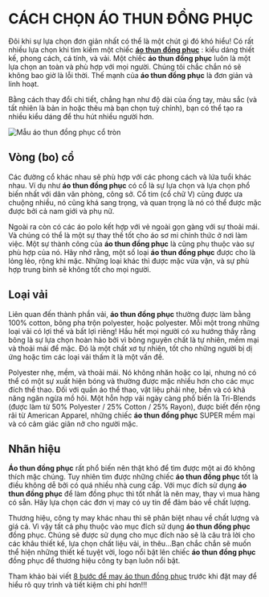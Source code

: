 # CÁCH CHỌN ÁO THUN ĐỒNG PHỤC
Đôi khi sự lựa chọn đơn giản nhất có thể là một chút gì đó khó hiểu! Có rất nhiều lựa chọn khi tìm kiếm một chiếc [**áo thun đồng phục**](http://dongphuckimvang.vn/dong-phuc-ao-thun.html) : kiểu dáng thiết kế, phong cách, cá tính, và vải. 
Một chiếc **áo thun đồng phục** luôn là một lựa chọn an toàn và phù hợp với mọi người. Chúng tôi chắc chắn nó sẽ không bao giờ là lỗi thời. Thế mạnh của **áo thun đồng phục** là đơn giản và linh hoạt.

Bằng cách thay đổi chi tiết, chẳng hạn như độ dài của ống tay, màu sắc (và tất nhiên là bản in hoặc thêu mà bạn chọn tuỳ chỉnh), bạn có thể tạo ra nhiều kiểu dáng để thu hút nhiều người hơn.
 
  ![Mẫu áo thun đồng phục cổ tròn](https://image.prntscr.com/image/N8eHiR6kTr636KzJSt1taw.png)

## Vòng (bo) cổ
Các đường cổ khác nhau sẽ phù hợp với các phong cách và lứa tuổi khác nhau. Ví dụ như **áo thun đồng phục** có cổ là sự lựa chọn và lựa chọn phổ biến nhất với dân văn phòng, công sở. Cổ tim (cổ chữ V) cũng được ưa chuộng nhiều, nó cũng khá sang trọng, và quan trọng là nó có thể được mặc được bởi cả nam giới và phụ nữ.

Ngoài ra còn có các áo polo kết hợp với vẻ ngoài gọn gàng với sự thoải mái. Và chúng có thể là một sự thay thế tốt cho áo sơ mi chính thức ở nơi làm việc.
Một sự thành công của **áo thun đồng phục** là cũng phụ thuộc vào sự phù hợp của nó. Hãy nhớ rằng, một số loại **áo thun đồng phục** được cho là lỏng lẻo, rộng khi mặc. Những loại khác thì được mặc vừa vặn, và sự phù hợp trung bình sẽ không tốt cho mọi người.

## Loại vải

Liên quan đến thành phần vải, **áo thun đồng phục** thường được làm bằng 100% cotton, bông pha trộn polyester, hoặc polyester. Mỗi một trong những loại vải có lợi thế và bất lợi riêng!
Hầu hết mọi người có xu hướng thấy rằng bông là sự lựa chọn hoàn hảo bởi vì bông nguyên chất là tự nhiên, mềm mại và thoải mái để mặc. Đó là một chất xơ tự nhiên, tốt cho những người bị dị ứng hoặc tìm các loại vải thấm ít là một vấn đề.

Polyester nhẹ, mềm, và thoải mái. Nó không nhăn hoặc co lại, nhưng nó có thể có một sự xuất hiện bóng và thường được mặc nhiều hơn cho các mục đích thể thao. Đối với quần áo thể thao, vật liệu phải nhẹ, bền và có khả năng ngăn ngừa mồ hôi.
Một hỗn hợp vải ngày càng phổ biến là Tri-Blends (được làm từ 50% Polyester / 25% Cotton / 25% Rayon), được biết đến rộng rãi từ American Apparel, những chiếc **áo thun đồng phục** SUPER mềm mại và có cảm giác giãn nở cho người mặc.

## Nhãn hiệu
**Áo thun đồng phục** rất phổ biến nên thật khó để tìm được một ai đó không thích mặc chúng. Tuy nhiên tìm được những chiếc **áo thun đồng phục** tốt là điều không dễ bởi có quá nhiều nhà cung  cấp. Với  mục đích sử dụng  **áo thun đồng phục** để làm  đồng phục thì tốt  nhất  là nên may, thay vì mua hàng có sẵn. Hãy lựa chọn các đơn vị may có uy tin để đảm bảo về chất lượng.

Thương hiệu, công ty may khác nhau thì sẽ phân biệt nhau về chất lượng và giá cả. Vì vậy tất cả phụ thuộc vào mục đích sử dụng **áo thun đồng phục** đồng phục. Chúng sẽ được sử dụng cho mục đích  nào sẽ là câu trả lời cho các khâu thiết kế, lựa chọn chất liệu vải, in thêu…Bạn chắc chắn sẽ muốn thể hiện những thiết kế tuyệt vời, logo nổi bật lên chiếc  **áo thun đồng phục** đồng phục để thương hiệu công ty bạn luôn nổi bật.

Tham khảo bài viết [8 bước để may áo thun đồng phục](https://github.com/vanads/May-Dong-Phuc-Tai-TPHCM/blob/master/8buocmayaothundongphuc.md) trước khi đặt may để hiểu rõ quy trình và tiết kiệm chi phí hơn!!!

